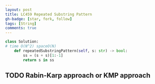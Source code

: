 ```yaml
---
layout: post
title: LC459 Repeated Substring Pattern
gh-badge: [star, fork, follow]
tags: [String]
comments: true
---
```


```python
class Solution:
# time O(N^2) spaceO(N)
    def repeatedSubstringPattern(self, s: str) -> bool:
        ss = (s + s)[1:-1]
        return s in ss 
```

## TODO Rabin-Karp approach or KMP approach 